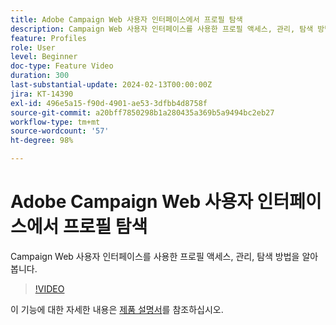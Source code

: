 ```yaml
---
title: Adobe Campaign Web 사용자 인터페이스에서 프로필 탐색
description: Campaign Web 사용자 인터페이스를 사용한 프로필 액세스, 관리, 탐색 방법을 알아봅니다.
feature: Profiles
role: User
level: Beginner
doc-type: Feature Video
duration: 300
last-substantial-update: 2024-02-13T00:00:00Z
jira: KT-14390
exl-id: 496e5a15-f90d-4901-ae53-3dfbb4d8758f
source-git-commit: a20bff7850298b1a280435a369b5a9494bc2eb27
workflow-type: tm+mt
source-wordcount: '57'
ht-degree: 98%

---
```


# Adobe Campaign Web 사용자 인터페이스에서 프로필 탐색

Campaign Web 사용자 인터페이스를 사용한 프로필 액세스, 관리, 탐색 방법을 알아봅니다.

>[!VIDEO](https://video.tv.adobe.com/v/3427293/?learn=on)

이 기능에 대한 자세한 내용은 [제품 설명서](https://experienceleague.adobe.com/docs/campaign-web/v8/audiences/work-with-profiles/about-recipients.html?lang=ko)를 참조하십시오.
